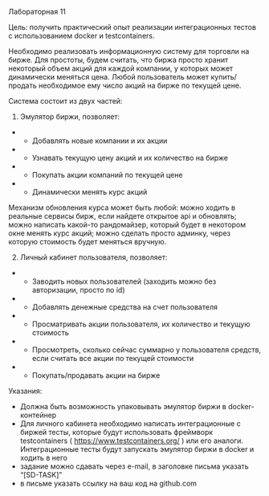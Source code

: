 Лабораторная 11

Цель: получить практический опыт реализации интеграционных тестов с использованием
docker и testcontainers.

Необходимо реализовать информационную систему для торговли на бирже. Для простоты,
будем считать, что биржа просто хранит некоторый объем акций для каждой компании, у
которых может динамически меняться цена. Любой пользователь может купить/продать
необходимое ему число акций на бирже по текущей цене.

Система состоит из двух частей:
1) Эмулятор биржи, позволяет:
* * Добавлять новые компании и их акции
* * Узнавать текущую цену акций и их количество на бирже
* * Покупать акции компаний по текущей цене
* * Динамически менять курс акций

Механизм обновления курса может быть любой: можно ходить в реальные сервисы бирж,
если найдете открытое api и обновлять; можно написать какой-то рандомайзер, который будет
в некотором окне менять курс акций; можно сделать просто админку, через которую
стоимость будет меняться вручную.

2) Личный кабинет пользователя, позволяет:
* * Заводить новых пользователей (заходить можно без авторизации, просто по id)
* * Добавлять денежные средства на счет пользователя
* * Просматривать акции пользователя, их количество и текущую стоимость
* * Просмотреть, сколько сейчас суммарно у пользователя средств, если считать все акции  по текущей стоимости
* * Покупать/продавать акции на бирже

Указания:
* Должна быть возможность упаковывать эмулятор биржи в docker-контейнер
* Для личного кабинета необходимо написать интеграционные с биржей тесты, которые будут использовать фреймворк testcontainers ( https://www.testcontainers.org/ ) или его аналоги. Интеграционные тесты будут запускать эмулятор биржи в docker и ходить в него
* задание можно сдавать через e-mail, в заголовке письма указать “[SD-TASK]”
* в письме указать ссылку на ваш код на github.com
